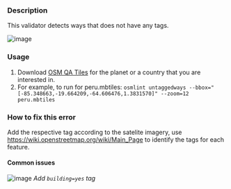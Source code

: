### Description

This validator detects ways that does not have any tags. 

![image](https://cloud.githubusercontent.com/assets/10425629/13936161/c0c330fe-ef89-11e5-8c1f-9bb1232459f2.png)


### Usage

1. Download [OSM QA Tiles](https://osmlab.github.io/osm-qa-tiles/) for the planet or a country that you are interested in. 
2. For example, to run for peru.mbtiles: `osmlint untaggedways --bbox="[-85.348663,-19.664209,-64.606476,1.3831570]" --zoom=12 peru.mbtiles`

### How to fix this error

Add the respective tag according to the satelite imagery, use https://wiki.openstreetmap.org/wiki/Main_Page to identify the tags for each feature.

#### Common issues

![image](https://cloud.githubusercontent.com/assets/10425629/25924067/691233fa-35a6-11e7-8aa8-fb15cc006c78.png)
_Add `building=yes` tag_